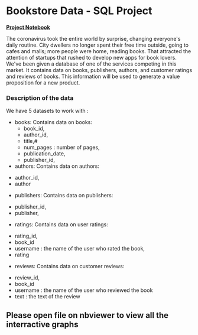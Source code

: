 
# **Bookstore Data - SQL Project**

**[Project Notebook](https://github.com/trezaim13/Practicum100-Portfolio/blob/main/Bookstore-Database/Bookstore-SQL-Project.ipynb)**

The coronavirus took the entire world by surprise, changing everyone's daily routine. City dwellers no longer spent their free time outside, going to cafes and malls; more people were home, reading books. That attracted the attention of startups that rushed to develop new apps for book lovers.
We've been given a database of one of the services competing in this market. It contains data on books, publishers, authors, and customer ratings and reviews of books. This information will be used to generate a value proposition for a new product.

### Description of the data

We have 5 datasets to work with : 
- books: Contains data on books:
  * book_id,
  * author_id,
  * title,#
  * num_pages : number of pages,
  * publication_date,
  * publisher_id,
- authors: Contains data on authors:
* author_id,
* author
- publishers: Contains data on publishers:
* publisher_id,
* publisher,
- ratings: Contains data on user ratings:
* rating_id,
* book_id
* username : the name of the user who rated the book,
* rating
- reviews: Contains data on customer reviews:
* review_id,
* book_id
* username  : the name of the user who reviewed the book
* text : the text of the review

## Please open file on nbviewer to view all the interractive graphs

